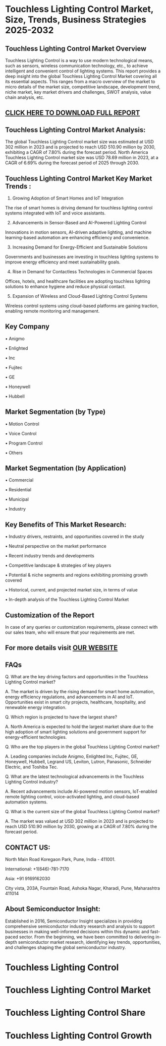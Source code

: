 Touchless Lighting Control Market, Size, Trends, Business Strategies 2025-2032
=
Touchless Lighting Control Market Overview
-
Touchless Lighting Control is a way to use modern technological means, such as sensors, wireless communication technology, etc., to achieve intelligent and convenient control of lighting systems.
This report provides a deep insight into the global Touchless Lighting Control Market covering all its essential aspects. This ranges from a macro overview of the market to micro details of the market size, competitive landscape, development trend, niche market, key market drivers and challenges, SWOT analysis, value chain analysis, etc.

[CLICK HERE TO DOWNLOAD FULL REPORT](https://semiconductorinsight.com/report/touchless-lighting-control-market/)
-
Touchless Lighting Control Market Analysis:
-
The global Touchless Lighting Control market size was estimated at USD 302 million in 2023 and is projected to reach USD 510.90 million by 2030, exhibiting a CAGR of 7.80% during the forecast period.
North America Touchless Lighting Control market size was USD 78.69 million in 2023, at a CAGR of 6.69% during the forecast period of 2025 through 2030.

Touchless Lighting Control Market Key Market Trends  :
-
1.	Growing Adoption of Smart Homes and IoT Integration

The rise of smart homes is driving demand for touchless lighting control systems integrated with IoT and voice assistants.

2.	Advancements in Sensor-Based and AI-Powered Lighting Control

Innovations in motion sensors, AI-driven adaptive lighting, and machine learning-based automation are enhancing efficiency and convenience.

3.	Increasing Demand for Energy-Efficient and Sustainable Solutions

Governments and businesses are investing in touchless lighting systems to improve energy efficiency and meet sustainability goals.

4.	Rise in Demand for Contactless Technologies in Commercial Spaces

Offices, hotels, and healthcare facilities are adopting touchless lighting solutions to enhance hygiene and reduce physical contact.

5.	Expansion of Wireless and Cloud-Based Lighting Control Systems

Wireless control systems using cloud-based platforms are gaining traction, enabling remote monitoring and management.

Key Company
-
•	Anigmo

•	Enlighted

•	Inc

•	Fujitec

•	GE

•	Honeywell

•	Hubbell

Market Segmentation (by Type)
-
•	Motion Control

•	Voice Control

•	Program Control

•	Others

Market Segmentation (by Application)
-
•	Commercial

•	Residential

•	Municipal

•	Industry

Key Benefits of This Market Research:
-
•	Industry drivers, restraints, and opportunities covered in the study

•	Neutral perspective on the market performance

•	Recent industry trends and developments

•	Competitive landscape & strategies of key players

•	Potential & niche segments and regions exhibiting promising growth covered

•	Historical, current, and projected market size, in terms of value

•	In-depth analysis of the Touchless Lighting Control Market

Customization of the Report
-
In case of any queries or customization requirements, please connect with our sales team, who will ensure that your requirements are met.

For more details visit [OUR WEBSITE](https://semiconductorinsight.com/report/touchless-lighting-control-market/)
-
FAQs
-
Q. What are the key driving factors and opportunities in the Touchless Lighting Control market?

A. The market is driven by the rising demand for smart home automation, energy efficiency regulations, and advancements in AI and IoT. Opportunities exist in smart city projects, healthcare, hospitality, and renewable energy integration.

Q. Which region is projected to have the largest share?

A. North America is expected to hold the largest market share due to the high adoption of smart lighting solutions and government support for energy-efficient technologies.

Q. Who are the top players in the global Touchless Lighting Control market?

A. Leading companies include Anigmo, Enlighted Inc, Fujitec, GE, Honeywell, Hubbell, Legrand US, Leviton, Lutron, Panasonic, Schneider Electric, and Toshiba Tec.

Q. What are the latest technological advancements in the Touchless Lighting Control industry?

A. Recent advancements include AI-powered motion sensors, IoT-enabled remote lighting control, voice-activated lighting, and cloud-based automation systems.

Q. What is the current size of the global Touchless Lighting Control market?

A. The market was valued at USD 302 million in 2023 and is projected to reach USD 510.90 million by 2030, growing at a CAGR of 7.80% during the forecast period.

CONTACT US:
-
North Main Road Koregaon Park, Pune, India - 411001.

International: +1(646)-781-7170

Asia: +91 9169162030

City vista, 203A, Fountain Road, Ashoka Nagar, Kharadi, Pune, Maharashtra 411014

About Semiconductor Insight:
-
Established in 2016, Semiconductor Insight specializes in providing comprehensive semiconductor industry research and analysis to support businesses in making well-informed decisions within this dynamic and fast-paced sector. From the beginning, we have been committed to delivering in-depth semiconductor market research, identifying key trends, opportunities, and challenges shaping the global semiconductor industry.

# Touchless Lighting Control

# Touchless Lighting Control Market

# Touchless Lighting Control Share

# Touchless Lighting Control Growth



